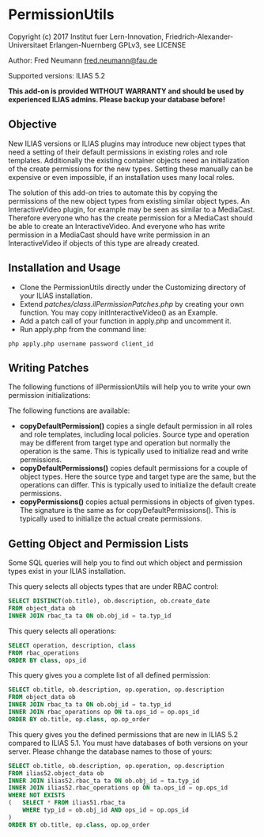 # PermissionUtils

Copyright (c) 2017 Institut fuer Lern-Innovation, Friedrich-Alexander-Universitaet Erlangen-Nuernberg
GPLv3, see LICENSE

Author: Fred Neumann <fred.neumann@fau.de>

Supported versions: ILIAS 5.2

**This add-on is provided WITHOUT WARRANTY and should be used by experienced ILIAS admins. Please backup your database before!** 

## Objective

New ILIAS versions or ILIAS plugins may introduce new object types that need a setting of their default permissions in existing roles and role templates. Additionally the existing container objects need an initialization of the create permissions for the new types. Setting these manually can be expensive or even impossible, if an installation uses many local roles.

The solution of this add-on tries to automate this by copying the permissions of the new object types from existing similar object types. An InteractiveVideo plugin, for example may be seen as similar to a MediaCast. Therefore everyone who has the create permission for a MediaCast should be able to create an InteractiveVideo. And everyone who has write permission in a MediaCast should have write permission in an InteractiveVideo if objects of this type are already created.

## Installation and Usage

* Clone the PermissionUtils directly under the Customizing directory of your ILIAS installation.
* Extend *patches/class.ilPermissionPatches.php* by creating your own function. You may copy initInteractiveVideo() as an Example.
* Add a patch call of your function in apply.php and uncomment it.
* Run apply.php from the command line: 
```
php apply.php username password client_id
```

## Writing Patches

The following functions of ilPermissionUtils will help you to write your own permission initializations:

The following functions are available:
* **copyDefaultPermission()** copies a single default permission in all roles and role templates, including local policies. Source type and operation may be different from target type and operation but normally the operation is the same. This is typically used to initialize read and write permissions.
* **copyDefaultPermissions()** copies default permissions for a couple of object types. Here the source type and target type are the same, but the operations can differ. This is typically used to initialize the default create permissions.
* **copyPermissions()** copies actual permissions in objects of given types. The signature is the same as for copyDefaultPermissions(). This is typically used to initialize the actual create permissions.

## Getting Object and Permission Lists

Some SQL queries will help you to find out which object and permission types exist in your ILIAS installation.

This query selects all objects types that are under RBAC control:
```sql
SELECT DISTINCT(ob.title), ob.description, ob.create_date
FROM object_data ob
INNER JOIN rbac_ta ta ON ob.obj_id = ta.typ_id
```

This query selects all operations:
```sql
SELECT operation, description, class
FROM rbac_operations
ORDER BY class, ops_id
```

This query gives you a complete list of all defined permission:
```sql
SELECT ob.title, ob.description, op.operation, op.description
FROM object_data ob
INNER JOIN rbac_ta ta ON ob.obj_id = ta.typ_id
INNER JOIN rbac_operations op ON ta.ops_id = op.ops_id
ORDER BY ob.title, op.class, op.op_order
```

This query gives you the defined permissions that are new in ILIAS 5.2 compared to ILIAS 5.1. You must have databases of both versions on your server. Please chhange the database names to those of yours:
```sql
SELECT ob.title, ob.description, op.operation, op.description
FROM ilias52.object_data ob
INNER JOIN ilias52.rbac_ta ta ON ob.obj_id = ta.typ_id
INNER JOIN ilias52.rbac_operations op ON ta.ops_id = op.ops_id
WHERE NOT EXISTS
(	SELECT * FROM ilias51.rbac_ta
	WHERE typ_id = ob.obj_id AND ops_id = op.ops_id
)
ORDER BY ob.title, op.class, op.op_order
```
